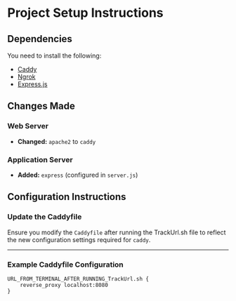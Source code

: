 # Project Setup Instructions

## Dependencies

You need to install the following:

- [Caddy](https://caddyserver.com/)
- [Ngrok](https://ngrok.com/)
- [Express.js](https://expressjs.com/)

## Changes Made

### Web Server

- **Changed:** `apache2` to `caddy`

### Application Server

- **Added:** `express` (configured in `server.js`)

## Configuration Instructions

### Update the Caddyfile

Ensure you modify the `Caddyfile` after running the TrackUrl.sh file to reflect the new configuration settings required for `caddy`.

---

### Example Caddyfile Configuration

```Caddyfile
URL_FROM_TERMINAL_AFTER_RUNNING_TrackUrl.sh {
    reverse_proxy localhost:8080
}
```
